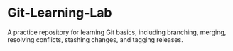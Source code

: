 # Git-Learning-Lab
A practice repository for learning Git basics, including branching, merging, resolving conflicts, stashing changes, and tagging releases.

